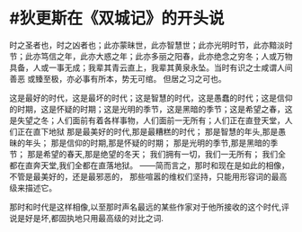 # #狄更斯在《双城记》的开头说

时之圣者也，时之凶者也；此亦蒙昧世，此亦智慧世；此亦光明时节，此亦黯淡时节；此亦笃信之年，此亦大惑之年；此亦多丽之阳春，此亦绝念之穷冬；人或万物具备，人或一事无成；我辈其青云直上，我辈其黄泉永坠。当时有识之士咸谓人间善恶 或臻至极，亦必事有所本，势无可绾。 但居之习之可也。

这是最好的时代，这是最坏的时代；这是智慧的时代，这是愚蠢的时代；这是信仰的时期，这是怀疑的时期；这是光明的季节，这是黑暗的季节；这是希望之春，这是失望之冬；人们面前有着各样事物，人们面前一无所有；人们正在直登天堂，人们正在直下地狱
那是最美好的时代,那是最糟糕的时代；
那是智慧的年头,那是愚昧的年头；
那是信仰的时期,那是怀疑的时期；
那是光明的季节,那是黑暗的季节；
那是希望的春天,那是绝望的冬天；
我们拥有一切，我们一无所有；
我们全都在直奔天堂,我们全都在直落地狱。
——简而言之，那时和现在是如此的相像，
不管是最美好的，还是最邪恶的，
那些喧嚣的维权们坚持，只能用形容词的最高级来描述它。

那时和时代是这样相像,以至那时声名最远的某些作家对于他所接收的这个时代,评说是好是坏,都固执地只用最高级的对比之词.